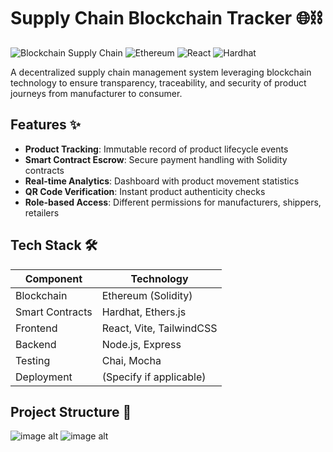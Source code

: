 # Supply Chain Blockchain Tracker 🌐⛓

![Blockchain Supply Chain](https://img.shields.io/badge/Blockchain-Supply_Chain-blue)
![Ethereum](https://img.shields.io/badge/Ethereum-Smart_Contracts-blueviolet)
![React](https://img.shields.io/badge/Frontend-React-61DAFB)
![Hardhat](https://img.shields.io/badge/Backend-Hardhat-yellow)

A decentralized supply chain management system leveraging blockchain technology to ensure transparency, traceability, and security of product journeys from manufacturer to consumer.

## Features ✨

- **Product Tracking**: Immutable record of product lifecycle events
- **Smart Contract Escrow**: Secure payment handling with Solidity contracts
- **Real-time Analytics**: Dashboard with product movement statistics
- **QR Code Verification**: Instant product authenticity checks
- **Role-based Access**: Different permissions for manufacturers, shippers, retailers

## Tech Stack 🛠️

| Component          | Technology |
|--------------------|------------|
| Blockchain         | Ethereum (Solidity) |
| Smart Contracts    | Hardhat, Ethers.js |
| Frontend           | React, Vite, TailwindCSS |
| Backend            | Node.js, Express |
| Testing            | Chai, Mocha |
| Deployment         | (Specify if applicable) |

## Project Structure 📂

![image alt](https://github.com/sathishkevinmitnick/Kevin-project/blob/a26156e7080aeaa015e83d3a9a012a3930a3eaa4/Screenshot%20(259).png)
![image alt](https://github.com/sathishkevinmitnick/Kevin-project/blob/db7fd7958e5cf91d37712656c9e79f11a6ff7684/Screenshot%20(260).png)
